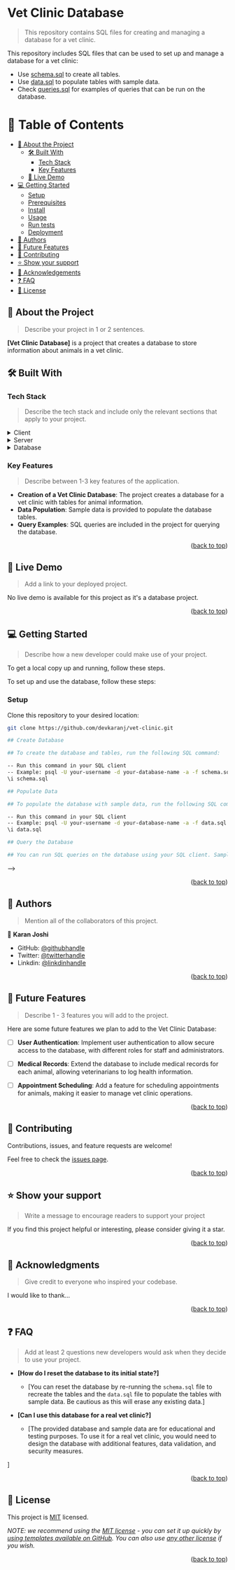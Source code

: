 # Vet Clinic Database

> This repository contains SQL files for creating and managing a database for a vet clinic.

This repository includes SQL files that can be used to set up and manage a database for a vet clinic:

- Use [schema.sql](./schema.sql) to create all tables.
- Use [data.sql](./data.sql) to populate tables with sample data.
- Check [queries.sql](./queries.sql) for examples of queries that can be run on the database.


<a name="readme-top"></a>



# 📗 Table of Contents

- [📖 About the Project](#about-project)
  - [🛠 Built With](#built-with)
    - [Tech Stack](#tech-stack)
    - [Key Features](#key-features)
  - [🚀 Live Demo](#live-demo)
- [💻 Getting Started](#getting-started)
  - [Setup](#setup)
  - [Prerequisites](#prerequisites)
  - [Install](#install)
  - [Usage](#usage)
  - [Run tests](#run-tests)
  - [Deployment](#triangular_flag_on_post-deployment)
- [👥 Authors](#authors)
- [🔭 Future Features](#future-features)
- [🤝 Contributing](#contributing)
- [⭐️ Show your support](#support)
- [🙏 Acknowledgements](#acknowledgements)
- [❓ FAQ](#faq)
- [📝 License](#license)

<!-- PROJECT DESCRIPTION -->

## 📖 About the Project <a name="about-project"></a>

> Describe your project in 1 or 2 sentences.

**[Vet Clinic Database]** is a project that creates a database to store information about animals in a vet clinic.


## 🛠 Built With <a name="built-with"></a>

### Tech Stack <a name="tech-stack"></a>

> Describe the tech stack and include only the relevant sections that apply to your project.

<details>
  <summary>Client</summary>
  <ul>
    <li><a href="https://reactjs.org/">React.js</a></li>
  </ul>
</details>

<details>
  <summary>Server</summary>
  <ul>
    <li><a href="https://expressjs.com/">Express.js</a></li>
  </ul>
</details>

<details>
<summary>Database</summary>
  <ul>
    <li><a href="https://www.postgresql.org/">PostgreSQL</a></li>
  </ul>
</details>

<!-- Features -->

### Key Features <a name="key-features"></a>

> Describe between 1-3 key features of the application.

- **Creation of a Vet Clinic Database**: The project creates a database for a vet clinic with tables for animal information.
- **Data Population**: Sample data is provided to populate the database tables.
- **Query Examples**: SQL queries are included in the project for querying the database.


<p align="right">(<a href="#readme-top">back to top</a>)</p>

<!-- LIVE DEMO -->

## 🚀 Live Demo <a name="live-demo"></a>

> Add a link to your deployed project.

No live demo is available for this project as it's a database project.

<p align="right">(<a href="#readme-top">back to top</a>)</p>

<!-- GETTING STARTED -->

## 💻 Getting Started <a name="getting-started"></a>

> Describe how a new developer could make use of your project.

To get a local copy up and running, follow these steps.

To set up and use the database, follow these steps:

### Setup

Clone this repository to your desired location:

```bash
git clone https://github.com/devkaranj/vet-clinic.git

## Create Database

## To create the database and tables, run the following SQL command:

-- Run this command in your SQL client
-- Example: psql -U your-username -d your-database-name -a -f schema.sql
\i schema.sql

## Populate Data

## To populate the database with sample data, run the following SQL command:

-- Run this command in your SQL client
-- Example: psql -U your-username -d your-database-name -a -f data.sql
\i data.sql

## Query the Database

## You can run SQL queries on the database using your SQL client. Sample queries are provided in queries.sql.


```
 -->

<p align="right">(<a href="#readme-top">back to top</a>)</p>

<!-- AUTHORS -->

## 👥 Authors <a name="authors"></a>

> Mention all of the collaborators of this project.


👤 **Karan Joshi**

- GitHub: [@githubhandle](https://github.com/DevKaranJ)
- Twitter: [@twitterhandle](https://twitter.com/DevKaranJ)
- Linkdin: [@linkdinhandle](https://twitter.com/Dev_Karan_J)


<p align="right">(<a href="#readme-top">back to top</a>)</p>

<!-- FUTURE FEATURES -->

## 🔭 Future Features <a name="future-features"></a>

> Describe 1 - 3 features you will add to the project.

Here are some future features we plan to add to the Vet Clinic Database:

- [ ] **User Authentication**: Implement user authentication to allow secure access to the database, with different roles for staff and administrators.

- [ ] **Medical Records**: Extend the database to include medical records for each animal, allowing veterinarians to log health information.

- [ ] **Appointment Scheduling**: Add a feature for scheduling appointments for animals, making it easier to manage vet clinic operations.


<p align="right">(<a href="#readme-top">back to top</a>)</p>

<!-- CONTRIBUTING -->

## 🤝 Contributing <a name="contributing"></a>

Contributions, issues, and feature requests are welcome!

Feel free to check the [issues page](https://github.com/DevKaranJ/vet-clinic/issues).

<p align="right">(<a href="#readme-top">back to top</a>)</p>

<!-- SUPPORT -->

## ⭐️ Show your support <a name="support"></a>

> Write a message to encourage readers to support your project

If you find this project helpful or interesting, please consider giving it a star.

<p align="right">(<a href="#readme-top">back to top</a>)</p>

<!-- ACKNOWLEDGEMENTS -->

## 🙏 Acknowledgments <a name="acknowledgements"></a>

> Give credit to everyone who inspired your codebase.

I would like to thank...

<p align="right">(<a href="#readme-top">back to top</a>)</p>

<!-- FAQ (optional) -->

## ❓ FAQ <a name="faq"></a>

> Add at least 2 questions new developers would ask when they decide to use your project.

- **[How do I reset the database to its initial state?]**

  - [You can reset the database by re-running the `schema.sql` file to recreate the tables and the `data.sql` file to populate the tables with sample data. Be cautious as this will erase any existing data.]

- **[Can I use this database for a real vet clinic?]**

  - [The provided database and sample data are for educational and testing purposes. To use it for a real vet clinic, you would need to design the database with additional features, data validation, and security measures.

]

<p align="right">(<a href="#readme-top">back to top</a>)</p>

<!-- LICENSE -->

## 📝 License <a name="license"></a>

This project is [MIT](./LICENSE) licensed.

_NOTE: we recommend using the [MIT license](https://choosealicense.com/licenses/mit/) - you can set it up quickly by [using templates available on GitHub](https://docs.github.com/en/communities/setting-up-your-project-for-healthy-contributions/adding-a-license-to-a-repository). You can also use [any other license](https://choosealicense.com/licenses/) if you wish._

<p align="right">(<a href="#readme-top">back to top</a>)</p>
